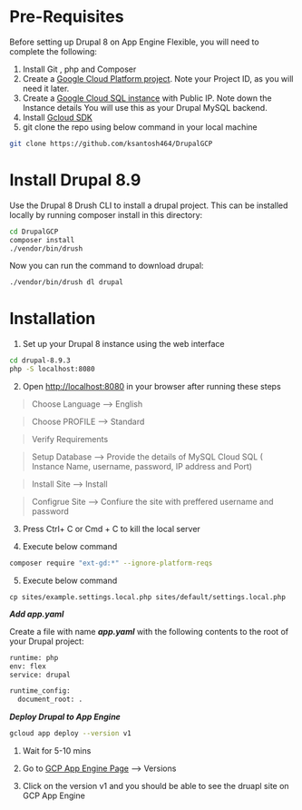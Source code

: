 
# Pre-Requisites

Before setting up Drupal 8 on App Engine Flexible, you will need to complete the following:
1. Install Git , php and Composer
2. Create a [Google Cloud Platform project](https://console.cloud.google.com/). Note your Project ID, as you will need it later.
3. Create a [Google Cloud SQL instance](https://cloud.google.com/sql/docs/getting-started) with Public IP. Note down the Instance details You will use this as your Drupal MySQL backend.
4. Install [Gcloud SDK](https://cloud.google.com/sdk/install)
5. git clone the repo using below command in your local machine
```sh
git clone https://github.com/ksantosh464/DrupalGCP
```

# Install Drupal 8.9

 Use the Drupal 8 Drush CLI to install a drupal project. This can be installed locally by running composer install in this directory:

```sh
cd DrupalGCP
composer install
./vendor/bin/drush
```

Now you can run the command to download drupal:

```sh
./vendor/bin/drush dl drupal
```
# Installation

  1. Set up your Drupal 8 instance using the web interface

  ```sh
  cd drupal-8.9.3
  php -S localhost:8080
  ```
  2. Open [http://localhost:8080](http://localhost:8080) in your browser after running these steps

> Choose Language --> English

> Choose PROFILE -->  Standard

 >Verify Requirements

 > Setup Database --> Provide the details of  MySQL Cloud SQL ( Instance Name, username, password, IP address and Port)

 >Install Site --> Install

 >Configrue Site --> Confiure the site with preffered username and password

 3. Press Ctrl+ C or Cmd + C to kill the local server

4. Execute below command

```sh
composer require "ext-gd:*" --ignore-platform-reqs
```
5. Execute below command

````
cp sites/example.settings.local.php sites/default/settings.local.php
````
***Add app.yaml***


Create a file with name ***app.yaml*** with the following contents to the root of your Drupal project:

```sh
runtime: php
env: flex
service: drupal

runtime_config:
  document_root: .
```

***Deploy Drupal to App Engine***

```sh
gcloud app deploy --version v1
```
1. Wait for 5-10 mins 

2. Go to [GCP App Engine Page](https://console.cloud.google.com/appengine) --> Versions

3. Click on the version v1 and you should be able to see the druapl site on GCP App Engine
